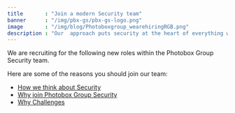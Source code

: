 ```yaml
---
title       : "Join a modern Security team"
banner      : "/img/pbx-gs/pbx-gs-logo.png"
image       : "/img/blog/Photoboxgroup_wearehiringRGB.png"
description : "Our  approach puts security at the heart of everything we do, from our architecture to our testing to our manufacturing. If this sounds like your kind of thing then get in touch, we’re hiring."
---
```


We are recruiting for the following new roles within the Photobox Group Security team.

Here are some of the reasons you should join our team:

* [How we think about Security](/blog/2017/12/17/how-we-think-about-security/)
* [Why join Photobox Group Security](/blog/2017/12/11/why-join-photobox-group-security/)
* [Why Challenges](/blog/2017/12/11/why-challenges/)
